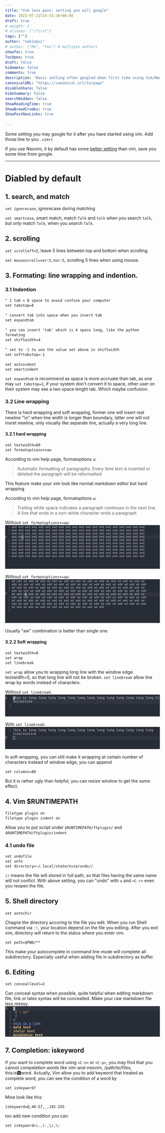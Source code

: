 ```yaml
---
title: "Vim less pain, setting you will google"
date: 2023-07-21T14:53:36+08:00
draft: true
# weight: 1
# aliases: ["/first"]
tags: [""]
author: "sokinpui"
# author: ["Me", "You"] # multiple authors
showToc: true
TocOpen: true
draft: false
hidemeta: false
comments: true
description: "Basic setting often googled when first time using Vim/Neovim"
canonicalURL: "https://canonical.url/to/page"
disableShare: false
hideSummary: false
searchHidden: false
ShowReadingTime: true
ShowBreadCrumbs: true
ShowPostNavLinks: true

---
```


Some setting you may google for it after you have started using vim. Add those line to you `.vimrc`

If you use Neovim, it by default has some [better setting](https://neovim.io/doc/user/diff.html) than vim, save you some time from google.

---

# Diabled by default
## 1. search, and match
`set ignorecase`, ignorecase during matching

`set smartcase`, smart match, match `Talk` and `talk` when you search `talk`, but only match `Talk`, when you search `Talk`.

## 2. scrolling 
`set scrolloff=5`, leave 5 lines between top and bottom when scrolling.

`set mousescroll=ver:5,hor:5`, scrolling 5 lines when using mouse.

## 3. Formating: line wrapping and indention.
### 3.1 Indention
```
" 1 tab = 8 space to avoid confuse your computer
set tabstop=8     

" convert tab into space when you insert tab
set expandtab     

" you can insert 'tab' which is 4 space long, like the python formating
set shiftwidth=4  

" set to -1 to use the value set above in shiftwidth
set softtabstop=-1

set autoindent    
set smartindent   
```
`set expandtab` is recommend as space is more accruate than tab, as one may `set tabstop=2`, if your system don't convert it to space, other user on their system may see a two space lenght tab. Which maybe confusion.

### 3.2 Line wrapping
There is hard wrapping and soft wrapping, former one will insert real newline "\n" when line width is longer than boundary, latter one will not insret newline, only visually like separate line, actually a very long line.

#### 3.2.1 hard wrapping
```
set textwidth=80
set formatoptions+=aw
```
According to vim help page, formatoptions `a`:
>	Automatic formatting of paragraphs.  Every time text is inserted or	deleted the paragraph will be reformatted

This feature make your vim look like normal markdown editor but hard wrapping


According to vim help page, formatoptions `w`:
> Trailing white space indicates a paragraph continues in the next line.	A line that ends in a non-white character ends a paragraph

Without `set formatoptions+=aw`:
![without-aw](without-aw.gif)

Without `set formatoptions+=aw`:
![with-aw](with-aw.gif)

Usually "aw" combination is better than single one.

#### 3.2.2 Soft wrapping
```
set textwidth=0
set wrap
set linebreak
```
`set wrap` allow you to wrapping long line with the window edge. textwidth=0, so that long line will not be broken. `set linebreak` allow line wrap by words instead of characters.

Without `set linebreak`:
![softwrap-without-linebreak](softwrap-without-linebreak.png)

With `set linebreak`:
![softwrap-with-linebreak](softwrap-with-linebreak.png)

In soft wrapping, you can still make it wrapping at certain number of characters instead of window edge, you can append
```
set columns=80
```
But it is rather ugly than helpful, you can resize window to get the same effect.

## 4. Vim $RUNTIMEPATH
```
filetype plugin on
filetype plugin indent on
```
Allow you to put script under `$RUNTIMEPATH/ftplugin/` and `$RUNTIMEPATH/ftplugin/indent`

### 4.1 undo file
```
set undofile
set unfo
set directory=~/.local/state/nvim/undo//
```
`//` means the file will stored in full path, so that files having the same name will not confict. With above setting, you can "undo" with `u` and `<C-r>` even you reopen the file.

## 5. Shell directory
```
set autochir
```
Chagne the directory accoring to the file you edit. When you run Shell command via `:!`, your location depend on the file you editing. After you exit vim, directory will return to the status where you enter vim.

```
set path=$PWD/**
```
This make your autocomplete in command line mode will complete all subdirectory. Especially useful when adding file in subdirectory as buffer.

## 6. Editing
```
set conceallevel=2
```
Can conceal syntax when possible, quite helpful when editing markdown file, link or latex syntax will be concealled. Make your raw markdown file less messy.
![](conceal.gif)
## 7. Completion: iskeyword
If you want to complete word using `<C-n>` or `<C-p>`, you may find that you cannot compeletion words like vim-and-neovim, /path/to/files, this:is:a:word. Actually, Vim allow you to add keyword that treated as complete word, you can see the condition of a word by

```vim
set iskeyword?
```

Mine look like this:
```text
iskeyword=@,48-57,_,192-255
```

too add new condition you can:
```vim
set iskeyword=\.,\-,\/,\:
```

